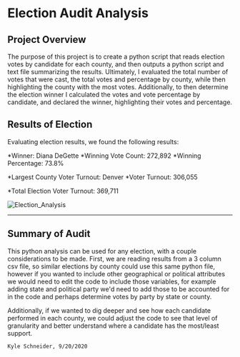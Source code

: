 # Election Audit Analysis 

## Project Overview
The purpose of this project is to create a python script that reads election votes by candidate for each county, and then outputs a python script and text file summarizing the results. Ultimately, I evaluated the total number of votes that were cast, the total votes and percentage by county, while then highlighting the county with the most votes. Additionally, to then determine the election winner I calculated the votes and vote percentage by candidate, and declared the winner, highlighting their votes and percentage.

## Results of Election
Evaluating election results, we found the following results:

*Winner: Diana DeGette
    *Winning Vote Count: 272,892
    *Winning Percentage: 73.8%
    
*Largest County Voter Turnout: Denver
    *Voter Turnout: 306,055
    
*Total Election Voter Turnout: 369,711

![Election_Analysis](election_analysis.PNG) 

---

## Summary of Audit
This python analysis can be used for any election, with a couple considerations to be made. First, we are reading results from a 3 column csv file, so similar elections by county could use this same python file, however if you wanted to include other geographical or political attributes we would need to edit the code to include those variables, for example adding state and political party we'd need to add those to be accounted for in the code and perhaps determine votes by party by state or county.

Additionally, if we wanted to dig deeper and see how each candidate performed in each county, we could adjust the code to see that level of granularity and better understand where a candidate has the most/least support.

```bash
Kyle Schneider, 9/20/2020
```
